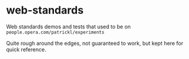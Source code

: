 web-standards
=============

Web standards demos and tests that used to be on ``people.opera.com/patrickl/experiments``

Quite rough around the edges, not guaranteed to work, but kept here for quick reference.